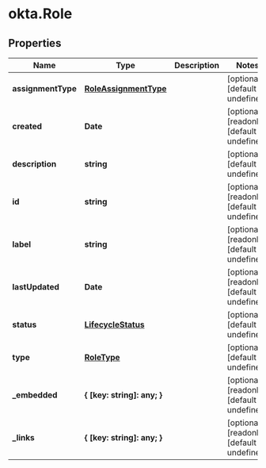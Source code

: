 # okta.Role

## Properties

Name | Type | Description | Notes
------------ | ------------- | ------------- | -------------
**assignmentType** | [**RoleAssignmentType**](RoleAssignmentType.md) |  | [optional] [default to undefined]
**created** | **Date** |  | [optional] [readonly] [default to undefined]
**description** | **string** |  | [optional] [default to undefined]
**id** | **string** |  | [optional] [readonly] [default to undefined]
**label** | **string** |  | [optional] [readonly] [default to undefined]
**lastUpdated** | **Date** |  | [optional] [readonly] [default to undefined]
**status** | [**LifecycleStatus**](LifecycleStatus.md) |  | [optional] [default to undefined]
**type** | [**RoleType**](RoleType.md) |  | [optional] [default to undefined]
**_embedded** | **{ [key: string]: any; }** |  | [optional] [readonly] [default to undefined]
**_links** | **{ [key: string]: any; }** |  | [optional] [readonly] [default to undefined]


